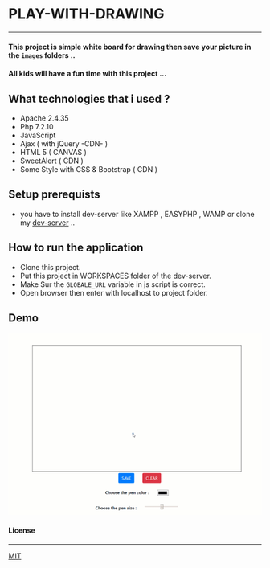 # PLAY-WITH-DRAWING 
---
#### This project is simple white board for drawing then save your picture in the ``` images ``` folders .. 
#### All kids will have a fun time with this project ...

## What technologies that i used ?
 - Apache 2.4.35
 - Php 7.2.10
 - JavaScript
 - Ajax ( with jQuery -CDN- )
 - HTML 5 ( CANVAS )
 - SweetAlert ( CDN )
 - Some Style with CSS & Bootstrap ( CDN )



## Setup prerequists
 - you have to install dev-server like XAMPP , EASYPHP , WAMP or clone my [dev-server](https://github.com/3imed-jaberi/dev-server) .. 


## How to run the application
 - Clone this project.
 - Put this project in WORKSPACES folder of the dev-server. 
 - Make Sur the ``` GLOBALE_URL ``` variable in js script is correct.
 - Open browser then enter with localhost to project folder.
 
## Demo 
![quick-demo](demo/demo.gif)
  
#### License
---
[MIT](https://choosealicense.com/licenses/mit/)  

